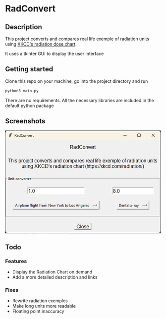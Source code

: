 # RadConvert

## Description

This project converts and compares real life exemple of radiation units using [XKCD's radiation dose chart](https://xkcd.com/radiation/).

It uses a tkinter GUI to display the user interface

## Getting started

Clone this repo on your machine, go into the project directory and run 

```bash
python3 main.py
```

There are no requirements. All the necessary libraries are included in the default python package

## Screenshots
![Screenshot of the app](assets/images/screenshots/screenshot2.png?raw=true "Title")

## Todo

### Features
- Display the Radiation Chart on demand
- Add a more detailed description and links 

### Fixes
- Rewrite radiation exemples
- Make long units more readable
- Floating point inaccuracy